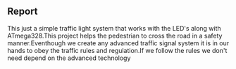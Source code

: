 ## Report

This just a simple traffic light system that works with the LED's along with ATmega328.This project helps the pedestrian to cross the road in a safety manner.Eventhough we create any advanced traffic signal system it is in our hands to obey the traffic rules and regulation.If we follow the rules we don't need depend on the advanced technology

